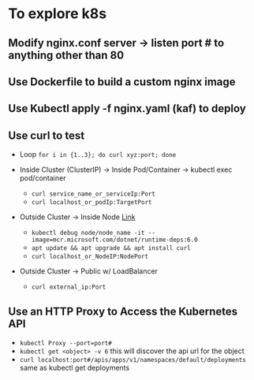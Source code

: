 # To explore k8s 

## Modify nginx.conf server -> listen port # to anything other than 80

## Use Dockerfile to build a custom nginx image

## Use Kubectl apply -f nginx.yaml (kaf) to deploy 

## Use curl to test 
  - Loop `for i in {1..3}; do curl xyz:port; done`

  - Inside Cluster (ClusterIP) -> Inside Pod/Container -> kubectl exec pod/container
    - `curl service_name_or_serviceIp:Port`  
    - `curl localhost_or_podIp:TargetPort` 
  
  - Outside Cluster -> Inside Node [Link](https://docs.microsoft.com/en-us/azure/aks/node-access#create-an-interactive-shell-connection-to-a-linux-node)
    - `kubectl debug node/node_name -it --image=mcr.microsoft.com/dotnet/runtime-deps:6.0`
    - `apt update && apt upgrade && apt install curl`
    - `curl localhost_or_NodeIP:NodePort`

  - Outside Cluster -> Public w/ LoadBalancer
    - `curl external_ip:Port`

## Use an HTTP Proxy to Access the Kubernetes API

  - `kubectl Proxy --port=port#` 
  - `kubectl get <object> -v 6` this will discover the api url for the object 
  - `curl localhost:port#/apis/apps/v1/namespaces/default/deployments` same as kubectl get deployments
